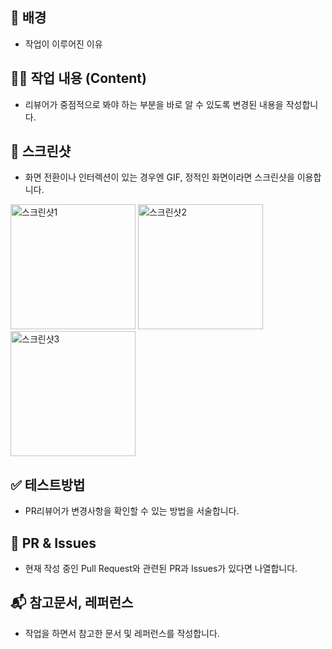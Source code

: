 ## 🌁 배경
- 작업이 이루어진 이유

## 👩‍💻 작업 내용 (Content)
- 리뷰어가 중점적으로 봐야 하는 부분을 바로 알 수 있도록 변경된 내용을 작성합니다.

## 📱 스크린샷
- 화면 전환이나 인터렉션이 있는 경우엔 GIF, 정적인 화면이라면 스크린샷을 이용합니다.

<p align="left">
  <img width="200" alt="스크린샷1" src="사진URL">
  <img width="200" alt="스크린샷2" src="사진URL">
  <img width="200" alt="스크린샷3" src="사진URL">
</p>


## ✅ 테스트방법
- PR리뷰어가 변경사항을 확인할 수 있는 방법을 서술합니다.

## 📣 PR & Issues
- 현재 작성 중인 Pull Request와 관련된 PR과 Issues가 있다면 나열합니다.

## 📬 참고문서, 레퍼런스
- 작업을 하면서 참고한 문서 및 레퍼런스를 작성합니다.
